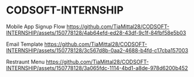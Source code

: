# CODSOFT-INTERNSHIP
Mobile App Signup Flow
https://github.com/TiaMittal28/CODSOFT-INTERNSHIP/assets/150778128/4ab64efd-ed28-43df-9c1f-84fbf58e5b03

Email Template
https://github.com/TiaMittal28/CODSOFT-INTERNSHIP/assets/150778128/3c567d8b-0aa2-4688-b4fd-c17cba157003

Restraunt Menu
https://github.com/TiaMittal28/CODSOFT-INTERNSHIP/assets/150778128/3a065fdc-1114-4bd1-a8de-978d6200b452



